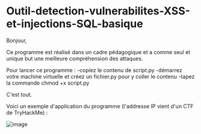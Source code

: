 # Outil-detection-vulnerabilites-XSS-et-injections-SQL-basique

Bonjour, 

Ce programme est réalisé dans un cadre pédagogique et a comme seul et unique but une meilleure compréhension des attaques. 

Pour lancer ce programme : 
-copiez le contenu de script.py
-démarrez votre machine virtuelle et créez un fichier.py pour y coller le contenu
-tapez la commande chmod +x script.py

C'est tout. 

Voici un exemple d'application du programme (l'addresse IP vient d'un CTF de TryHackMe) : 

![image](https://github.com/ZZhenqiu/Outil-detection-vuln-rabilit-s-XSS-et-injections-SQL-basique/assets/141430165/73151e8f-c31a-4711-8c14-419573fb7501)


